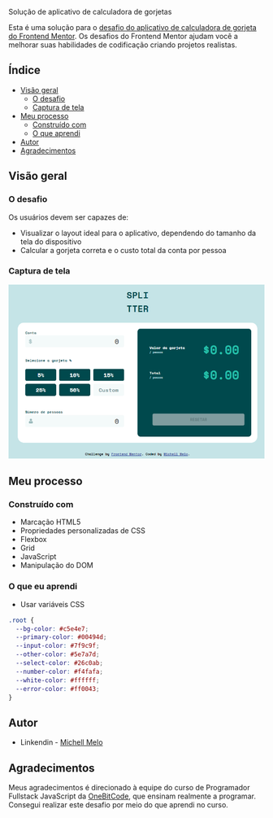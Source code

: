 Solução de aplicativo de calculadora de gorjetas

Esta é uma solução para o [desafio do aplicativo de calculadora de gorjeta do Frontend Mentor](https://www.frontendmentor.io/challenges/tip-calculator-app-ugJNGbJUX). Os desafios do Frontend Mentor ajudam você a melhorar suas habilidades de codificação criando projetos realistas.

## Índice

- [Visão geral](#visãogeral)
  - [O desafio](#the-challenge)
  - [Captura de tela](#capturadetela)
- [Meu processo](#meu-processo)
  - [Construído com](#construídocom)
  - [O que aprendi](#o-que-aprendi)
- [Autor](#autor)
- [Agradecimentos](#agradecimentos)

## Visão geral

### O desafio

Os usuários devem ser capazes de:

- Visualizar o layout ideal para o aplicativo, dependendo do tamanho da tela do dispositivo
- Calcular a gorjeta correta e o custo total da conta por pessoa

### Captura de tela

![](./images/Screenshot_1.png)


## Meu processo

### Construído com

- Marcação HTML5
- Propriedades personalizadas de CSS
- Flexbox
- Grid
- JavaScript
- Manipulação do DOM

### O que eu aprendi

- Usar variáveis CSS

``` css
.root {
  --bg-color: #c5e4e7;
  --primary-color: #00494d;
  --input-color: #7f9c9f;
  --other-color: #5e7a7d;
  --select-color: #26c0ab;
  --number-color: #f4fafa;
  --white-color: #ffffff;
  --error-color: #ff0043;
}
```

## Autor

- Linkendin - [Michell Melo](https://www.linkedin.com/in/michell-melo-23a6301a8)


## Agradecimentos

Meus agradecimentos é direcionado à equipe do curso de Programador Fullstack JavaScript da [OneBitCode](https://programador.onebitcode.com/), que ensinam realmente a programar. Consegui realizar este desafio por meio do que aprendi no curso.


